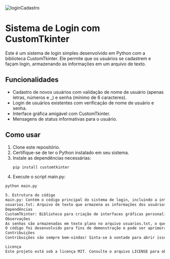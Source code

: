 ![loginCadastro](https://github.com/user-attachments/assets/e5554f6b-89f6-4c6b-b3fa-14f7c0a328cb)

# Sistema de Login com CustomTkinter

Este é um sistema de login simples desenvolvido em Python com a biblioteca CustomTkinter. Ele permite que os usuários se cadastrem e façam login, armazenando as informações em um arquivo de texto.

## Funcionalidades

- Cadastro de novos usuários com validação de nome de usuário (apenas letras, números e _) e senha (mínimo de 6 caracteres).
- Login de usuários existentes com verificação de nome de usuário e senha.
- Interface gráfica amigável com CustomTkinter.
- Mensagens de status informativas para o usuário.

## Como usar

1. Clone este repositório.
2. Certifique-se de ter o Python instalado em seu sistema.
3. Instale as dependências necessárias:
   ```bash
   pip install customtkinter
4. Execute o script main.py:
  ```bash
  python main.py

5. Estrutura do código
main.py: Contém o código principal do sistema de login, incluindo a interface gráfica e as funções de cadastro e login.
usuarios.txt: Arquivo de texto que armazena as informações dos usuários (nome de usuário e senha separados por vírgula).
Dependências
CustomTkinter: Biblioteca para criação de interfaces gráficas personalizadas em Python.
Observações
As senhas são armazenadas em texto plano no arquivo usuarios.txt, o que não é recomendado para sistemas de login em produção. Em vez disso, use técnicas de hash para armazenar as senhas de forma segura.
O código foi desenvolvido para fins de demonstração e pode ser aprimorado para atender a requisitos mais complexos.
Contribuições
Contribuições são sempre bem-vindas! Sinta-se à vontade para abrir issues e enviar pull requests.

Licença
Este projeto está sob a licença MIT. Consulte o arquivo LICENSE para obter mais detalhes.

